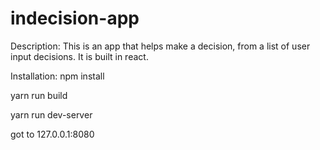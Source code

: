 # indecision-app
Description:
  This is an app that helps make a decision, from a list of user input decisions. It is built in react.
  
Installation:
  npm install
  
  yarn run build
  
  yarn run dev-server
  
  got to 127.0.0.1:8080
